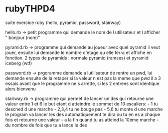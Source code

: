 # rubyTHPD4
suite exercice ruby (hello, pyramid, password, stairway)

hello.rb -> petit programme qui demande le nom de l utilisateur et l afficher " bonjour (nom)"

pyramid.rb -> programme qui demande au joueur avec quel pyramid il veut jouer, ensuite lui demande le nombre d'etage qu elle ferra et affiche en fonction. 2 types de pyramids : normale pyramid (ramses) et pyramid iceberg (wtf)

password.rb -> prgoramme demande a lutilisateur de rentre un pwd, lui demande ensuite de la retaper si la valeur n est pas la meme que pwd il a 3 essais avant que le programme ne s arrette, si les 2 entrees sont identique alors bienvenu

stairway.rb -> programme qui permet de lancer un des qui retourne une valeur entre 1 et 6 le but etant d atteindre le sommet de 10 escaliers:
    - 1 tu descned d une marche
    - 2,3,4 tu ne bouge pas
    - 5,6 tu monte d une marche
le program va lancer les des automatiquement te dira ou tu en es a chaque fois et retourne une valeur - a la fin quand tu as atteind la 10eme marche -  du nombre de fois que tu a lance le des  